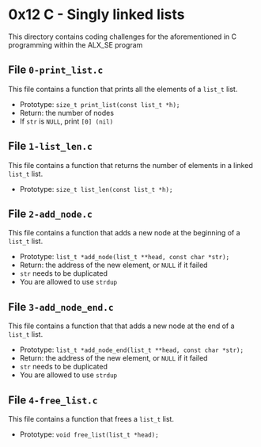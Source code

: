 # 0x12 C - Singly linked lists
This directory contains coding challenges for the aforementioned in C programming within the ALX_SE program

## File `0-print_list.c`
This file contains a function that prints all the elements of a `list_t` list.
* Prototype: `size_t print_list(const list_t *h);`
* Return: the number of nodes
* If `str` is `NULL`, print `[0] (nil)`

## File `1-list_len.c`
This file contains a function that returns the number of elements in a linked `list_t` list.
* Prototype: `size_t list_len(const list_t *h);`

## File `2-add_node.c`
This file contains a function that adds a new node at the beginning of a `list_t` list.
* Prototype: `list_t *add_node(list_t **head, const char *str);`
* Return: the address of the new element, or `NULL` if it failed
* `str` needs to be duplicated
* You are allowed to use `strdup`

## File `3-add_node_end.c`
This file contains a function that that adds a new node at the end of a `list_t` list.
* Prototype: `list_t *add_node_end(list_t **head, const char *str);`
* Return: the address of the new element, or `NULL` if it failed
* `str` needs to be duplicated
* You are allowed to use `strdup`

## File `4-free_list.c`
This file contains a function that frees a `list_t` list.
* Prototype: `void free_list(list_t *head);`

